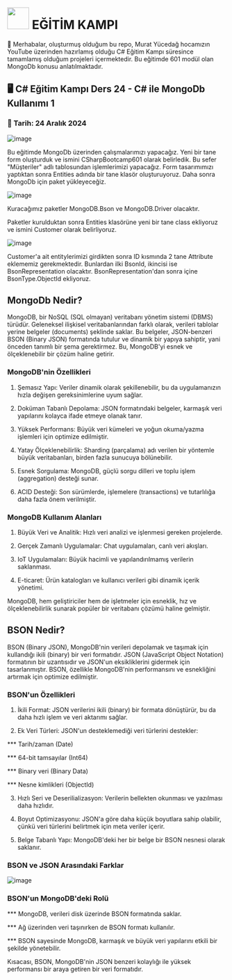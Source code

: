 #  <img height="50" src="https://user-images.githubusercontent.com/25181517/121405384-444d7300-c95d-11eb-959f-913020d3bf90.png"> EĞİTİM KAMPI
👋 Merhabalar, oluşturmuş olduğum bu repo, Murat Yücedağ hocamızın YouTube üzerinden hazırlamış olduğu C# Eğitim Kampı süresince tamamlamış olduğum projeleri içermektedir. Bu eğitimde 601 modül olan MongoDb konusu anlatılmaktadır.

## 🖥️ C# Eğitim Kampı Ders 24 - C# ile MongoDb Kullanımı 1
### 📆 Tarih: 24 Aralık 2024

![image](https://github.com/user-attachments/assets/f61ac23a-5ee8-472b-9380-a2771d219a36)

Bu eğitimde MongoDb üzerinden çalışmalarımızı yapacağız. Yeni bir tane form oluşturduk ve ismini CSharpBootcamp601 olarak belirledik. Bu sefer "Müşteriler" adlı tablosundan işlemlerimizi yapacağız. Form tasarımımızı yaptıktan sonra Entities adında bir tane klasör oluşturuyoruz. Daha sonra MongoDb için paket yükleyeceğiz.

![image](https://github.com/user-attachments/assets/9a5dbb25-b277-4502-9ee2-771840d0f96b)

Kuracağımız paketler MongoDB.Bson ve MongoDB.Driver olacaktır.

Paketler kurulduktan sonra Entities klasörüne yeni bir tane class ekliyoruz ve ismini Customer olarak belirliyoruz.

![image](https://github.com/user-attachments/assets/b42763de-b2a4-4ccb-8f88-aa80610587ce)

Customer'a ait entitylerimizi girdikten sonra ID kısmında 2 tane Attribute eklememiz gerekmektedir. Bunlardan ilki BsonId, ikincisi ise BsonRepresentation olacaktır. BsonRepresentation'dan sonra içine BsonType.ObjectId ekliyoruz.

## MongoDb Nedir?

MongoDB, bir NoSQL (SQL olmayan) veritabanı yönetim sistemi (DBMS) türüdür. Geleneksel ilişkisel veritabanlarından farklı olarak, verileri tablolar yerine belgeler (documents) şeklinde saklar. Bu belgeler, JSON-benzeri BSON (Binary JSON) formatında tutulur ve dinamik bir yapıya sahiptir, yani önceden tanımlı bir şema gerektirmez. Bu, MongoDB'yi esnek ve ölçeklenebilir bir çözüm haline getirir.

### MongoDB'nin Özellikleri
1. Şemasız Yapı: Veriler dinamik olarak şekillenebilir, bu da uygulamanızın hızla değişen gereksinimlerine uyum sağlar.

2. Doküman Tabanlı Depolama: JSON formatındaki belgeler, karmaşık veri yapılarını kolayca ifade etmeye olanak tanır.

3. Yüksek Performans: Büyük veri kümeleri ve yoğun okuma/yazma işlemleri için optimize edilmiştir.

4. Yatay Ölçeklenebilirlik: Sharding (parçalama) adı verilen bir yöntemle büyük veritabanları, birden fazla sunucuya bölünebilir.

5. Esnek Sorgulama: MongoDB, güçlü sorgu dilleri ve toplu işlem (aggregation) desteği sunar.

6. ACID Desteği: Son sürümlerde, işlemelere (transactions) ve tutarlılığa daha fazla önem verilmiştir.

### MongoDB Kullanım Alanları

1. Büyük Veri ve Analitik: Hızlı veri analizi ve işlenmesi gereken projelerde.

2. Gerçek Zamanlı Uygulamalar: Chat uygulamaları, canlı veri akışları.

3. IoT Uygulamaları: Büyük hacimli ve yapılandırılmamış verilerin saklanması.

4. E-ticaret: Ürün katalogları ve kullanıcı verileri gibi dinamik içerik yönetimi.

MongoDB, hem geliştiriciler hem de işletmeler için esneklik, hız ve ölçeklenebilirlik sunarak popüler bir veritabanı çözümü haline gelmiştir.


## BSON Nedir?

BSON (Binary JSON), MongoDB'nin verileri depolamak ve taşımak için kullandığı ikili (binary) bir veri formatıdır. JSON (JavaScript Object Notation) formatının bir uzantısıdır ve JSON'un eksikliklerini gidermek için tasarlanmıştır. BSON, özellikle MongoDB'nin performansını ve esnekliğini artırmak için optimize edilmiştir.

### BSON'un Özellikleri

1. İkili Format: JSON verilerini ikili (binary) bir formata dönüştürür, bu da daha hızlı işlem ve veri aktarımı sağlar.

2. Ek Veri Türleri: JSON'un desteklemediği veri türlerini destekler:

*** Tarih/zaman (Date)

*** 64-bit tamsayılar (Int64)

*** Binary veri (Binary Data)

*** Nesne kimlikleri (ObjectId)

3. Hızlı Seri ve Deserilializasyon: Verilerin bellekten okunması ve yazılması daha hızlıdır.

4. Boyut Optimizasyonu: JSON'a göre daha küçük boyutlara sahip olabilir, çünkü veri türlerini belirtmek için meta veriler içerir.

5. Belge Tabanlı Yapı: MongoDB'deki her bir belge bir BSON nesnesi olarak saklanır.

### BSON ve JSON Arasındaki Farklar

![image](https://github.com/user-attachments/assets/131452fd-f032-4b49-8657-1d97a41927c4)

### BSON'un MongoDB'deki Rolü

*** MongoDB, verileri disk üzerinde BSON formatında saklar.

*** Ağ üzerinden veri taşınırken de BSON formatı kullanılır.

*** BSON sayesinde MongoDB, karmaşık ve büyük veri yapılarını etkili bir şekilde yönetebilir.

Kısacası, BSON, MongoDB'nin JSON benzeri kolaylığı ile yüksek performansı bir araya getiren bir veri formatıdır.
